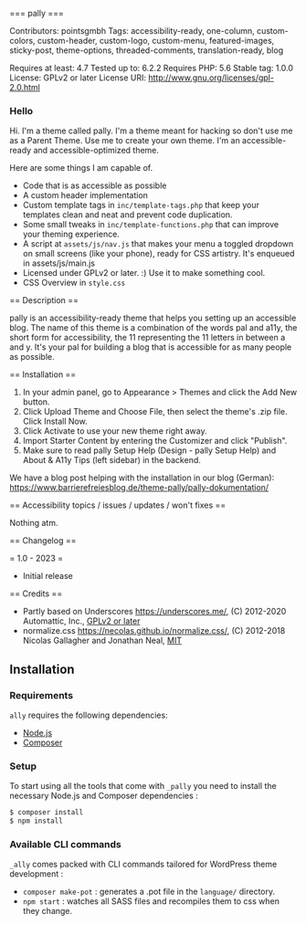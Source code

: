 === pally ===

Contributors: pointsgmbh
Tags: accessibility-ready, one-column, custom-colors, custom-header, custom-logo, custom-menu, featured-images, sticky-post, theme-options, threaded-comments, translation-ready, blog

Requires at least: 4.7
Tested up to: 6.2.2
Requires PHP: 5.6
Stable tag: 1.0.0
License: GPLv2 or later
License URI: http://www.gnu.org/licenses/gpl-2.0.html

### Hello

Hi. I'm a theme called pally. I'm a theme meant for hacking so don't use me as a Parent Theme. Use me to create your own theme.
I'm an accessible-ready and accessible-optimized theme.

Here are some things I am capable of.

* Code that is as accessible as possible
* A custom header implementation
* Custom template tags in `inc/template-tags.php` that keep your templates clean and neat and prevent code duplication.
* Some small tweaks in `inc/template-functions.php` that can improve your theming experience.
* A script at `assets/js/nav.js` that makes your menu a toggled dropdown on small screens (like your phone), ready for CSS artistry. It's enqueued in assets/js/main.js
* Licensed under GPLv2 or later. :) Use it to make something cool.
* CSS Overview in `style.css`


== Description ==

pally is an accessibility-ready theme that helps you setting up an accessible blog.
The name of this theme is a combination of the words pal and a11y, the short form for accessibility, the 11
representing the 11 letters in between a and y.
It's your pal for building a blog that is accessible for as many people as possible.

== Installation ==

1. In your admin panel, go to Appearance > Themes and click the Add New button.
2. Click Upload Theme and Choose File, then select the theme's .zip file. Click Install Now.
3. Click Activate to use your new theme right away.
4. Import Starter Content by entering the Customizer and click "Publish".
5. Make sure to read pally Setup Help (Design - pally Setup Help) and About & A11y Tips (left sidebar) in the backend.

We have a blog post helping with the installation in our blog (German):
https://www.barrierefreiesblog.de/theme-pally/pally-dokumentation/

== Accessibility topics / issues / updates / won't fixes ==

Nothing atm.

== Changelog ==

= 1.0 - 2023 =
* Initial release

== Credits ==

* Partly based on Underscores https://underscores.me/, (C) 2012-2020 Automattic, Inc., [GPLv2 or later](https://www.gnu.org/licenses/gpl-2.0.html)
* normalize.css https://necolas.github.io/normalize.css/, (C) 2012-2018 Nicolas Gallagher and Jonathan Neal, [MIT](https://opensource.org/licenses/MIT)


Installation
---------------

### Requirements

`ally` requires the following dependencies:

- [Node.js](https://nodejs.org/)
- [Composer](https://getcomposer.org/)

### Setup

To start using all the tools that come with `_pally`  you need to install the necessary Node.js and Composer dependencies :

```sh
$ composer install
$ npm install
```

### Available CLI commands

`_ally` comes packed with CLI commands tailored for WordPress theme development :

- `composer make-pot` : generates a .pot file in the `language/` directory.
- `npm start` : watches all SASS files and recompiles them to css when they change.


